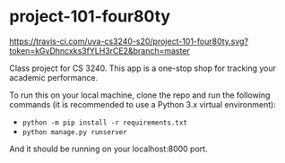 # project-101-four80ty
https://travis-ci.com/uva-cs3240-s20/project-101-four80ty.svg?token=kGvDhncxks3fYLH3rCE2&branch=master


Class project for CS 3240.
This app is a one-stop shop for tracking your academic performance. 

To run this on your local machine, clone the repo and run the following commands (it is recommended to use a Python 3.x virtual environment):

- `python -m pip install -r requirements.txt`
- `python manage.py runserver`

And it should be running on your localhost:8000 port.
